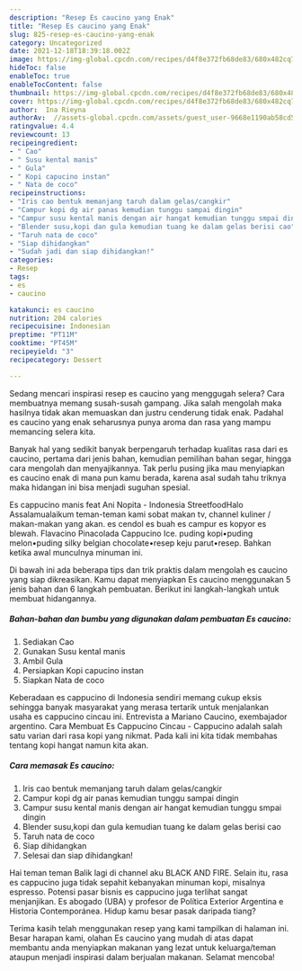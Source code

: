```yaml
---
description: "Resep Es caucino yang Enak"
title: "Resep Es caucino yang Enak"
slug: 825-resep-es-caucino-yang-enak
category: Uncategorized
date: 2021-12-18T18:39:18.002Z
image: https://img-global.cpcdn.com/recipes/d4f8e372fb68de83/680x482cq70/es-caucino-foto-resep-utama.jpg
hideToc: false
enableToc: true
enableTocContent: false
thumbnail: https://img-global.cpcdn.com/recipes/d4f8e372fb68de83/680x482cq70/es-caucino-foto-resep-utama.jpg
cover: https://img-global.cpcdn.com/recipes/d4f8e372fb68de83/680x482cq70/es-caucino-foto-resep-utama.jpg
author:  Ina Rieyna
authorAv:  //assets-global.cpcdn.com/assets/guest_user-9668e1190ab58cd58d666d5934e79c79da2e02f4421a6ed9abc4b163da97d6e7.png
ratingvalue: 4.4
reviewcount: 13
recipeingredient:
- " Cao"
- " Susu kental manis"
- " Gula"
- " Kopi capucino instan"
- " Nata de coco"
recipeinstructions:
- "Iris cao bentuk memanjang taruh dalam gelas/cangkir"
- "Campur kopi dg air panas kemudian tunggu sampai dingin"
- "Campur susu kental manis dengan air hangat kemudian tunggu smpai dingin"
- "Blender susu,kopi dan gula kemudian tuang ke dalam gelas berisi cao"
- "Taruh nata de coco"
- "Siap dihidangkan"
- "Sudah jadi dan siap dihidangkan!"
categories:
- Resep
tags:
- es
- caucino

katakunci: es caucino 
nutrition: 204 calories
recipecuisine: Indonesian
preptime: "PT11M"
cooktime: "PT45M"
recipeyield: "3"
recipecategory: Dessert

---
```



Sedang mencari inspirasi resep es caucino yang menggugah selera? Cara membuatnya memang susah-susah gampang. Jika salah mengolah maka hasilnya tidak akan memuaskan dan justru cenderung tidak enak. Padahal es caucino yang enak seharusnya punya aroma dan rasa yang mampu memancing selera kita.


Banyak hal yang sedikit banyak berpengaruh terhadap kualitas rasa dari es caucino, pertama dari jenis bahan, kemudian pemilihan bahan segar, hingga cara mengolah dan menyajikannya. Tak perlu pusing jika mau menyiapkan es caucino enak di mana pun kamu berada, karena asal sudah tahu triknya maka hidangan ini bisa menjadi suguhan spesial.

Es cappucino manis feat Ani Nopita - Indonesia StreetfoodHalo Assalamualaikum teman-teman kami sobat makan tv, channel kuliner / makan-makan yang akan. es cendol es buah es campur es kopyor es blewah. Flavacino Pinacolada Cappucino Ice. puding kopi•puding melon•puding silky belgian chocolate•resep keju parut•resep. Bahkan ketika awal munculnya minuman ini.


Di bawah ini ada beberapa tips dan trik praktis dalam mengolah es caucino yang siap dikreasikan. Kamu dapat menyiapkan Es caucino menggunakan 5 jenis bahan dan 6 langkah pembuatan. Berikut ini langkah-langkah untuk membuat hidangannya.

<!--inarticleads1-->

##### Bahan-bahan dan bumbu yang digunakan dalam pembuatan Es caucino:

1. Sediakan  Cao
1. Gunakan  Susu kental manis
1. Ambil  Gula
1. Persiapkan  Kopi capucino instan
1. Siapkan  Nata de coco


Keberadaan es cappucino di Indonesia sendiri memang cukup eksis sehingga banyak masyarakat yang merasa tertarik untuk menjalankan usaha es cappucino cincau ini. Entrevista a Mariano Caucino, exembajador argentino. Cara Membuat Es Cappucino Cincau - Cappucino adalah salah satu varian dari rasa kopi yang nikmat. Pada kali ini kita tidak membahas tentang kopi hangat namun kita akan. 

<!--inarticleads2-->

##### Cara memasak Es caucino:

1. Iris cao bentuk memanjang taruh dalam gelas/cangkir
1. Campur kopi dg air panas kemudian tunggu sampai dingin
1. Campur susu kental manis dengan air hangat kemudian tunggu smpai dingin
1. Blender susu,kopi dan gula kemudian tuang ke dalam gelas berisi cao
1. Taruh nata de coco
1. Siap dihidangkan
1. Selesai dan siap dihidangkan!

Hai teman teman Balik lagi di channel aku BLACK AND FIRE. Selain itu, rasa es cappucino juga tidak sepahit kebanyakan minuman kopi, misalnya espresso. Potensi pasar bisnis es cappucino juga terlihat sangat menjanjikan. Es abogado (UBA) y profesor de Política Exterior Argentina e Historia Contemporánea. Hidup kamu besar pasak daripada tiang? 

Terima kasih telah menggunakan resep yang kami tampilkan di halaman ini. Besar harapan kami, olahan Es caucino yang mudah di atas dapat membantu anda menyiapkan makanan yang lezat untuk keluarga/teman ataupun menjadi inspirasi dalam berjualan makanan. Selamat mencoba!
